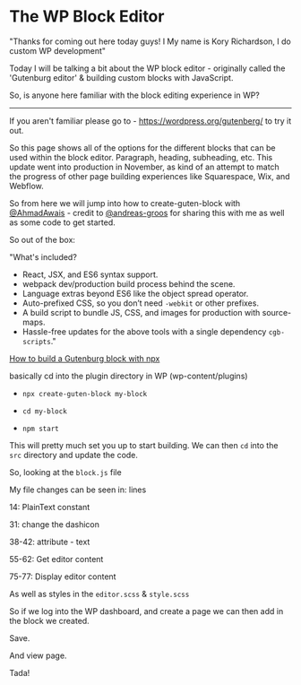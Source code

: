 # The WP Block Editor

"Thanks for coming out here today guys! I My name is Kory Richardson, I do custom WP development"

Today I will be talking a bit about the WP block editor - originally called the 'Gutenburg editor' & building custom blocks with JavaScript. 

So, is anyone here familiar with the block editing experience in WP?

---

If you aren't familiar please go to - https://wordpress.org/gutenberg/ to try it out.

So this page shows all of the options for the different blocks that can be used within the block editor. Paragraph, heading, subheading, etc. This update went into production in November, as kind of an attempt to match the progress of other page building experiences like Squarespace, Wix, and Webflow. 

So from here we will jump into how to create-guten-block with [@AhmadAwais](https://github.com/ahmadawais) - credit to [@andreas-groos](https://github.com/orgs/NCJS/people/andreas-groos) for sharing this with me as well as some code to get started. 

So out of the box:

"What's included?

- React, JSX, and ES6 syntax support.
- webpack dev/production build process behind the scene.
- Language extras beyond ES6 like the object spread operator.
- Auto-prefixed CSS, so you don’t need `-webkit` or other prefixes.
- A build script to bundle JS, CSS, and images for production with source-maps.
- Hassle-free updates for the above tools with a single dependency `cgb-scripts`."



[How to build a Gutenburg block with npx](https://github.com/ahmadawais/create-guten-block) 

basically cd into the plugin directory in WP (wp-content/plugins)

- ```
  npx create-guten-block my-block
  ```

- ```
  cd my-block
  ```

- ```
  npm start
  ```



This will pretty much set you up to start building. We can then `cd` into the `src` directory and update the code. 

So, looking at the `block.js` file

My file changes can be seen in: lines 

14: PlainText constant

31: change the dashicon

38-42:  attribute - text

55-62: Get editor content

75-77: Display editor content



As well as styles in the `editor.scss` & `style.scss`

So if we log into the WP dashboard, and create a page we can then add in the block we created.

Save.

And view page. 

Tada!

